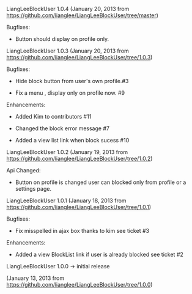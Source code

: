 
LiangLeeBlockUser 1.0.4
(January 20, 2013 from https://github.com/lianglee/LiangLeeBlockUser/tree/master)

Bugfixes:

* Button should display on profile only. 




LiangLeeBlockUser 1.0.3
(January 20, 2013 from https://github.com/lianglee/LiangLeeBlockUser/tree/1.0.3)

Bugfixes:

* Hide block button from user's own profile.#3  

* Fix a menu , display only on profile now. #9

Enhancements:

* Added Kim to contributors #11

* Changed the block error message #7

* Added a view list link when block sucess #10

LiangLeeBlockUser 1.0.2
(January 19, 2013 from https://github.com/lianglee/LiangLeeBlockUser/tree/1.0.2)

Api Changed:

* Button on profile is changed user can blocked only from profile or a settings page. 



LiangLeeBlockUser 1.0.1 
(January 18, 2013 from https://github.com/lianglee/LiangLeeBlockUser/tree/1.0.1)

Bugfixes:

* Fix misspelled in ajax box thanks to kim see ticket #3  

Enhancements:

* Added a view BlockList link if user is already blocked see ticket #2


LiangLeeBlockUser 1.0.0 -> initial release

(January 13, 2013 from https://github.com/lianglee/LiangLeeBlockUser/tree/1.0.0)



